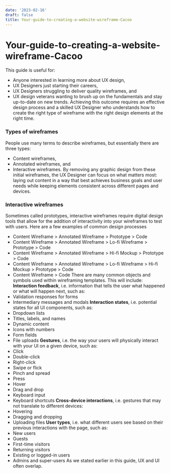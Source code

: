```yaml
---
date: '2023-02-16'
draft: false
title: Your-guide-to-creating-a-website-wireframe-Cacoo
---
```


# Your-guide-to-creating-a-website-wireframe-Cacoo

This guide is useful for:
- Anyone interested in learning more about UX design,
- UX Designers just starting their careers,
- UX Designers struggling to deliver quality wireframes, and
- UX design veterans wanting to brush up on the fundamentals and stay up-to-date on new trends.
Achieving this outcome requires an effective design process and a skilled UX Designer who understands how to create the right type of wireframe with the right design elements at the right time.
### Types of wireframes
People use many terms to describe wireframes, but essentially there are three types:
- Content wireframes,
- Annotated wireframes, and
- Interactive wireframes.
By removing any graphic design from these initial wireframes, the UX Designer can focus on what matters most: laying out content in a way that best achieves business goals and user needs while keeping elements consistent across different pages and devices.
### Interactive wireframes
Sometimes called prototypes, interactive wireframes require digital design tools that allow for the addition of interactivity into your wireframes to test with users.
Here are a few examples of common design processes
- Content Wireframe > Annotated Wireframe > Prototype > Code
- Content Wireframe > Annotated Wireframe > Lo-fi Wireframe > Prototype > Code
- Content Wireframe > Annotated Wireframe > Hi-fi Mockup > Prototype > Code
- Content Wireframe > Annotated Wireframe > Lo-fi Wireframe > Hi-fi Mockup > Prototype > Code
- Content Wireframe > Code
There are many common objects and symbols used within wireframing templates.
This will include:
**Interaction feedback**, i.e. information that tells the user what happened or what will happen next, such as:
- Validation responses for forms
- Intermediary messages and modals
**Interaction states**, i.e. potential states for all UI components, such as:
- Dropdown lists
- Titles, labels, and names
- Dynamic content
- Icons with numbers
- Form fields
- File uploads
**Gestures**, i.e. the way your users will physically interact with your UI on a given device, such as:
- Click
- Double-click
- Right-click
- Swipe or flick
- Pinch and spread
- Press
- Hover
- Drag and drop
- Keyboard input
- Keyboard shortcuts
**Cross-device interactions**, i.e. gestures that may not translate to different devices:
- Hovering
- Dragging and dropping
- Uploading files
**User types**, i.e. what different users see based on their previous interactions with the page, such as:
- New users
- Guests
- First-time visitors
- Returning visitors
- Existing or logged-in users
- Admins and super-users
As we stated earlier in this guide, UX and UI often overlap.
